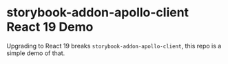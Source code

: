 # storybook-addon-apollo-client React 19 Demo

Upgrading to React 19 breaks `storybook-addon-apollo-client`, this repo is a simple demo of that.
